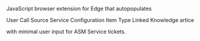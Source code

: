 JavaScript browser extension for Edge that autopopulates 

User
Call Source
Service
Configuration Item
Type
Linked Knowledge artice

with minimal user input for ASM Service tickets.
